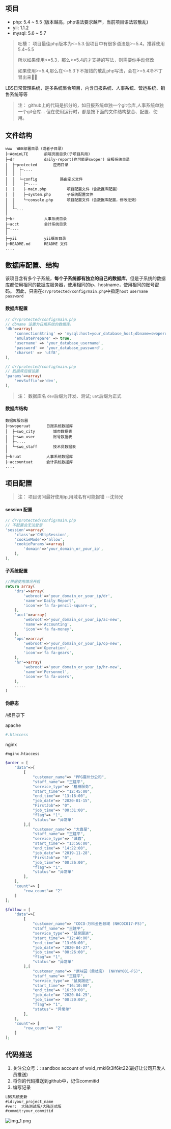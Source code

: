 ## 项目
- php: 5.4 ~ 5.5 (版本越高，php语法要求越严，当前项目语法较散乱)
- yii: 1.1.2
- mysql: 5.6 ~ 5.7

> 吐槽：
> 项目最佳php版本为<=5.3.但项目中有很多语法是>=5.4。推荐使用5.4~5.5
> 
> 所以如果使用<=5.3，那么>=5.4的才支持的写法，则需要你手动修改
> 
> 如果使用>=5.4,那么在<=5.3下不报错的散乱php写法，会在>=5.4冷不丁冒出来🫥🫡

LBS日常管理系统，是多系统集合项目，内含日报系统、人事系统、营运系统、销售系统等等

> 注：
> github上的代码是拆分的，如日报系统单独一个git仓库,人事系统单独一个git仓库...
> 但在使用运行时，都是按下面的文件结构整合、配置、使用。

## 文件结构
```
www  WEB部署目录（或者子目录）
├─AdminLTE       前端页面目录(子项目共用)
├─dr             daily-report(也可能是swoper) 日报系统目录
│  ├─protected       应用目录
│  │  ├─....
│  │  │
│  │  └─config          路由定义文件
│  │    ├─....
│  │    ├─main.php         项目配置文件（含数据库配置）
│  │    ├─system.php       子系统配置文件
│  │    └─console.php      项目配置文件（含数据库配置，修改无效）
│  │  
│  └─...
│
├─hr             人事系统目录
├─acct           会计系统目录
├─....
│
├─yii            yii框架目录
├─README.md      README 文件
....
```

## 数据库配置、结构
该项目含有多个子系统，**每个子系统都有独立的自己的数据库**，但是子系统的数据库都使用相同的数据库服务器，使用相同的ip、hostname，使用相同的账号密码。
因此，只需在`dr/protected/config/main.php`中指定`host` `username` `password`

#### 数据库配置
```php
// dr/protected/config/main.php
// dbname 设置为日报系统的数据库。
'db'=>array(
    'connectionString' => 'mysql:host=your_database_host;dbname=swoperuat',
    'emulatePrepare' => true,
    'username' => 'your_database_username',
    'password' => 'your_database_password',
    'charset' => 'utf8',
),
```

```php
// dr/protected/config/main.php
// 数据库后缀设置
'params'=>array(
    'envSuffix'=>'dev',
),
```
> 注：
> 数据库名
> `dev`后缀为开发、测试;
> `uat`后缀为正式

#### 数据库结构
```
数据库服务器
├─swoperuat       日报系统数据库
│  ├─swo_city        城市数据表
│  ├─swo_user        账号数据表
│  ├─....
│  └─swo_staff       技术员数据表
│
├─hruat           人事系统数据库
├─accountuat      会计系统数据库
....
```

## 项目配置

> 注：
> 项目访问最好使用ip,用域名有可能报错 --沈师兄

#### session 配置
```php
// dr/protected/config/main.php
// 不配置会无法登录
'session'=>array(
    'class'=>'CHttpSession',
    'cookieMode'=>'allow',
    'cookieParams'=>array(
        'domain'=>'your_domain_or_your_ip',
    ),
),
```

#### 子系统配置
```php
//根据使用情况开启
return array(
    'drs'=>array(
        'webroot'=>'your_domain_or_your_ip/dr',
        'name'=>'Daily Report',
        'icon'=>'fa fa-pencil-square-o',
    ),
    'acct'=>array(
        'webroot'=>'your_domain_or_your_ip/ac-new',
        'name'=>'Accounting',
        'icon'=>'fa fa-money',
    ),
    'ops'=>array(
        'webroot'=>'your_domain_or_your_ip/op-new',
        'name'=>'Operation',
        'icon'=>'fa fa-gears',
    ),
    'hr'=>array(
        'webroot'=>'your_domain_or_your_ip/hr-new',
        'name'=>'Personnel',
        'icon'=>'fa fa-users',
    ),
    .....
)
```

#### 伪静态
/根目录下

apache
```apache
#.htaccess

```

nginx
```nginx
#nginx.htaccess

```

```php
$order = [
    "data"=>[
        [
            "customer_name"=> "PPG廣州分公司",
            "staff_name"=> "王建平",
            "service_type"=> "租機服务",
            "start_time"=> "12:45:00",
            "end_time"=> "13:16:00",
            "job_date"=> "2020-01-15",
            "FirstJob"=> "0",
            "job_time"=> "00:31:00",
            "flag"=> "1",
            "status"=> "异常单"
        ],[
            "customer_name"=> "大喜屋",
            "staff_name"=> "王建平",
            "service_type"=> "滅蟲",
            "start_time"=> "13:56:00",
            "end_time"=> "14:22:00",
            "job_date"=> "2019-11-28",
            "FirstJob"=> "0",
            "job_time"=> "00:26:00",
            "flag"=> "1",
            "status"=> "异常单"
        ],
    ],
    "count"=> [
        "row_count"=> "2"
    ]
];

$follow = [
    "data"=>[
        [
            "customer_name"=> "COCO-万科金色领域 (NHCOC017-FS)",
            "staff_name"=> "王建平",
            "service_type"=> "鼠臭跟进",
            "start_time"=> "12:40:00",
            "end_time"=> "13:06:00",
            "job_date"=> "2020-04-27",
            "job_time"=> "00:26:00",
            "flag"=> "1",
            "status"=> "异常单"
        ],[
            "customer_name"=> "原味园（黄岐店） (NHYWY001-FS)",
            "staff_name"=> "王建平",
            "service_type"=> "鼠臭跟进",
            "start_time"=> "16:10:00",
            "end_time"=> "16:30:00",
            "job_date"=> "2020-04-25",
            "job_time"=> "00:20:00",
            "flag"=> "1",
            "status"= "异常单"
        ],
    ],
    "count"=> [
        "row_count"=> "2"
    ]
];

```

## 代码推送
1. 关注公众号：: sandbox account of wxid_rmkl6t3lf6kt22(最好让公司开发人员推送)
2. 将你的代码推送到github中，记住commitid
3. 编写记录 
```txt
LBS系統更新
#id:your_project_name 
#ver:  大陆测试版/大陆正式版
#commit:your_commitid
```
![img_1.png](readme_img.png)